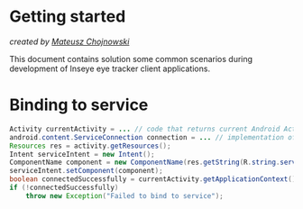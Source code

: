 # Getting started
*created by [Mateusz Chojnowski](mailto:mateusz.chojnowski@inseye.com)*

This document contains solution some common scenarios during development of Inseye eye tracker client applications.

# Binding to service

```java
Activity currentActivity = ... // code that returns current Android Activity
android.content.ServiceConnection connection = ... // implementation of service connection object
Resources res = activity.getResources();
Intent serviceIntent = new Intent();
ComponentName component = new ComponentName(res.getString(R.string.service_package_name), res.getString(R.string.service_class_name)); // service_package_name and service_class_name are defined in this package res/values/strings.xml
serviceIntent.setComponent(component);
boolean connectedSuccessfully = currentActivity.getApplicationContext().bindService(createBindToServiceIntent(currentActivity), connection, Context.BIND_AUTO_CREATE);
if (!connectedSuccessfully)
    throw new Exception("Failed to bind to service");
```
